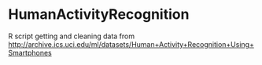 HumanActivityRecognition
========================

R script getting and cleaning data from http://archive.ics.uci.edu/ml/datasets/Human+Activity+Recognition+Using+Smartphones 
